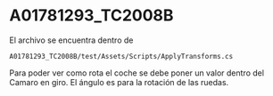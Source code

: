 # A01781293_TC2008B

El archivo se encuentra dentro de 
    
    A01781293_TC2008B/test/Assets/Scripts/ApplyTransforms.cs

Para poder ver como rota el coche se debe poner un valor dentro del Camaro en giro.
El ángulo es para la rotación de las ruedas.